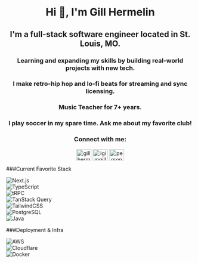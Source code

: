 <h1 align="center">Hi 👋, I'm Gill Hermelin</h1>
<h2 align="center">I'm a full-stack software engineer located in St. Louis, MO.</h2>
<h3 align="center">Learning and expanding my skills by building real-world projects with new tech.</h3>
<h3 align="center">I make retro-hip hop and lo-fi beats for streaming and sync licensing.</h3>
<h3 align="center">Music Teacher for 7+ years.</h3>
<h3 align="center">I play soccer in my spare time. Ask me about my favorite club!</h3>
<h3 align="center">Connect with me:</h3>
<p align="center">
<a href="https://www.linkedin.com/in/gillty/" target="blank"><img align="center" src="https://raw.githubusercontent.com/rahuldkjain/github-profile-readme-generator/master/src/images/icons/Social/linked-in-alt.svg" alt="gill hermelin" height="30" width="40" /></a>
<a href="https://instagram.com/igimgillty" target="blank"><img align="center" src="https://raw.githubusercontent.com/rahuldkjain/github-profile-readme-generator/master/src/images/icons/Social/instagram.svg" alt="igimgillty" height="30" width="40" /></a>
 <a href="https://gillhermelin.com" target="blank"><img align="center" src="https://api.iconify.design/ion:globe-outline.svg?color=%232196F3" alt="personal website" height="30" width="40" /></a>
</p>

###Current Favorite Stack  

![Next.js](https://img.shields.io/badge/Next.js-black?logo=nextdotjs&logoColor=white)  
![TypeScript](https://img.shields.io/badge/TypeScript-3178C6?logo=typescript&logoColor=white)  
![tRPC](https://img.shields.io/badge/tRPC-2596BE?logo=trpc&logoColor=white)  
![TanStack Query](https://img.shields.io/badge/TanStack%20Query-FF4154?logo=reactquery&logoColor=white)  
![TailwindCSS](https://img.shields.io/badge/TailwindCSS-38B2AC?logo=tailwindcss&logoColor=white)  
![PostgreSQL](https://img.shields.io/badge/PostgreSQL-336791?logo=postgresql&logoColor=white)  
![Java](https://img.shields.io/badge/Java-007396?logo=java&logoColor=white)  

###Deployment & Infra  

![AWS](https://img.shields.io/badge/AWS-232F3E?logo=amazonaws&logoColor=white)  
![Cloudflare](https://img.shields.io/badge/Cloudflare-F38020?logo=cloudflare&logoColor=white)  
![Docker](https://img.shields.io/badge/Docker-2496ED?logo=docker&logoColor=white)  
